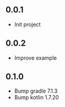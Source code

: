 ## 0.0.1

* Init project

## 0.0.2

* Improve example

## 0.1.0

* Bump gradle 7.1.3
* Bump kotlin 1.7.20